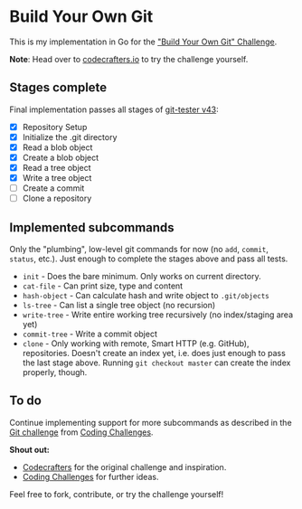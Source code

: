 # Build Your Own Git

This is my implementation in Go for the ["Build Your Own Git" Challenge](https://codecrafters.io/challenges/git).


**Note**: Head over to [codecrafters.io](https://codecrafters.io) to try the challenge yourself.

## Stages complete

Final implementation passes all stages of [git-tester v43](https://github.com/codecrafters-io/git-tester/tree/v43):

- [x] Repository Setup
- [x] Initialize the .git directory
- [x] Read a blob object
- [x] Create a blob object
- [x] Read a tree object
- [x] Write a tree object
- [ ] Create a commit
- [ ] Clone a repository

## Implemented subcommands

Only the "plumbing", low-level git commands for now (no `add`, `commit`, `status`, etc.). Just enough to complete the stages above and pass all tests.

- `init` - Does the bare minimum. Only works on current directory.
- `cat-file` - Can print size, type and content
- `hash-object` - Can calculate hash and write object to `.git/objects`
- `ls-tree` - Can list a single tree object (no recursion)
- `write-tree` - Write entire working tree recursively (no index/staging area yet)
- `commit-tree` - Write a commit object
- `clone` - Only working with remote, Smart HTTP (e.g. GitHub), repositories. Doesn't create an index yet, i.e. does just enough to pass the last stage above. Running `git checkout master` can create the index properly, though.

## To do

Continue implementing support for more subcommands as described in the [Git challenge](https://codingchallenges.fyi/challenges/challenge-git/) from [Coding Challenges](https://codingchallenges.fyi/).

**Shout out:**

- [Codecrafters](https://codecrafters.io) for the original challenge and inspiration.
- [Coding Challenges](https://codingchallenges.fyi/challenges/challenge-git/) for further ideas.

Feel free to fork, contribute, or try the challenge yourself!
